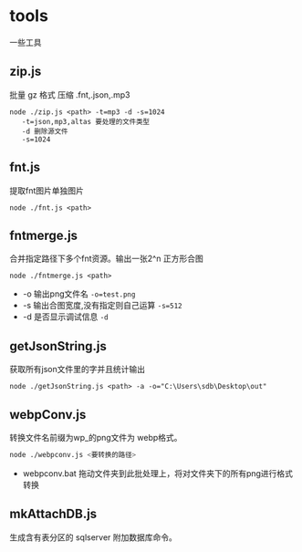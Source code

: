 # tools
一些工具

## zip.js
 批量 gz 格式 压缩 .fnt,.json,.mp3
```
node ./zip.js <path> -t=mp3 -d -s=1024
   -t=json,mp3,altas 要处理的文件类型
   -d 删除源文件
   -s=1024
```

## fnt.js
提取fnt图片单独图片
```
node ./fnt.js <path>
```


## fntmerge.js
合并指定路径下多个fnt资源。输出一张2^n 正方形合图
```
node ./fntmerge.js <path>
```

* -o 输出png文件名   ```-o=test.png```
* -s 输出合图宽度,没有指定则自己运算 ```-s=512```
* -d 是否显示调试信息   ```-d```

## getJsonString.js
获取所有json文件里的字并且统计输出
```
node ./getJsonString.js <path> -a -o="C:\Users\sdb\Desktop\out"
```

## webpConv.js

转换文件名前缀为wp_的png文件为 webp格式。

```bash
node ./webpconv.js <要转换的路径>
```

* webpconv.bat 拖动文件夹到此批处理上，将对文件夹下的所有png进行格式转换

## mkAttachDB.js
   生成含有表分区的 sqlserver 附加数据库命令。

